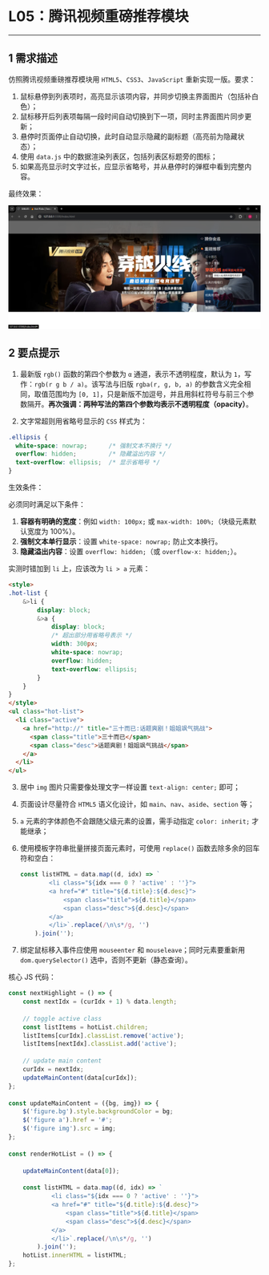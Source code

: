 # L05：腾讯视频重磅推荐模块

---



## 1 需求描述

仿照腾讯视频重磅推荐模块用 `HTML5`、`CSS3`、`JavaScript` 重新实现一版。要求：

1. 鼠标悬停到列表项时，高亮显示该项内容，并同步切换主界面图片（包括补白色）；
2. 鼠标移开后列表项每隔一段时间自动切换到下一项，同时主界面图片同步更新；
3. 悬停时页面停止自动切换，此时自动显示隐藏的副标题（高亮前为隐藏状态）；
4. 使用 `data.js` 中的数据渲染列表区，包括列表区标题旁的图标；
5. 如果高亮显示时文字过长，应显示省略号，并从悬停时的弹框中看到完整内容。

最终效果：

![](../assets/5.1.png)





## 2 要点提示

1. 最新版 `rgb()` 函数的第四个参数为 `α` 通道，表示不透明程度，默认为 `1`，写作：`rgb(r g b / a)`。该写法与旧版 `rgba(r, g, b, a)` 的参数含义完全相同，取值范围均为 `[0, 1]`，只是新版不加逗号，并且用斜杠符号与前三个参数隔开。**再次强调：两种写法的第四个参数均表示不透明程度（opacity）**。

2. 文字常超则用省略号显示的 `CSS` 样式为：

```css
.ellipsis {
  white-space: nowrap;      /* 强制文本不换行 */
  overflow: hidden;         /* 隐藏溢出内容 */
  text-overflow: ellipsis;  /* 显示省略号 */
}
```

生效条件：

必须同时满足以下条件：

1. **容器有明确的宽度**：例如 `width: 100px;` 或 `max-width: 100%;`（块级元素默认宽度为 100%）。
2. **强制文本单行显示**：设置 `white-space: nowrap;` 防止文本换行。
3. **隐藏溢出内容**：设置 `overflow: hidden;`（或 `overflow-x: hidden;`）。

实测时错加到 `li` 上，应该改为 `li > a` 元素：

```html
<style>
.hot-list {
    &>li {
        display: block;
        &>a {
            display: block;
            /* 超出部分用省略号表示 */
            width: 300px;
            white-space: nowrap;
            overflow: hidden;
            text-overflow: ellipsis;
        }
    }
}
</style>
<ul class="hot-list">
  <li class="active">
    <a href="http://" title="三十而已:话题爽剧！姐姐飒气挑战">
      <span class="title">三十而已</span>
      <span class="desc">话题爽剧！姐姐飒气挑战</span>
    </a>
  </li>
</ul>
```

3. 居中 `img` 图片只需要像处理文字一样设置 `text-align: center;` 即可；

4. 页面设计尽量符合 `HTML5` 语义化设计，如 `main`、`nav`、`aside`、`section` 等；

5. `a` 元素的字体颜色不会跟随父级元素的设置，需手动指定 `color: inherit;` 才能继承；

6. 使用模板字符串批量拼接页面元素时，可使用 `replace()` 函数去除多余的回车符和空白：

   ```js
   const listHTML = data.map((d, idx) => `
           <li class="${idx === 0 ? 'active' : ''}">
           <a href="#" title="${d.title}:${d.desc}">
               <span class="title">${d.title}</span>
               <span class="desc">${d.desc}</span>
           </a>
           </li>`.replace(/\n\s*/g, '')
       ).join('');
   ```

7. 绑定鼠标移入事件应使用 `mouseenter` 和 `mouseleave`；同时元素要重新用 `dom.querySelector()` 选中，否则不更新（静态查询）。



核心 JS 代码：

```js
const nextHighlight = () => {
    const nextIdx = (curIdx + 1) % data.length;

    // toggle active class
    const listItems = hotList.children;
    listItems[curIdx].classList.remove('active');
    listItems[nextIdx].classList.add('active');

    // update main content
    curIdx = nextIdx;
    updateMainContent(data[curIdx]);
};

const updateMainContent = ({bg, img}) => {
    $('figure.bg').style.backgroundColor = bg;
    $('figure a').href = '#';
    $('figure img').src = img;
};

const renderHotList = () => {

    updateMainContent(data[0]);
    
    const listHTML = data.map((d, idx) => `
            <li class="${idx === 0 ? 'active' : ''}">
            <a href="#" title="${d.title}:${d.desc}">
                <span class="title">${d.title}</span>
                <span class="desc">${d.desc}</span>
            </a>
            </li>`.replace(/\n\s*/g, '')
        ).join('');
    hotList.innerHTML = listHTML;
};
```

